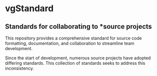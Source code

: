 # vgStandard

## Standards for collaborating to *source projects

This repository provides a comprehensive standard for source code formatting,
documentation, and collaboration to streamline team development.

Since the start of development, numerous source projects have adopted differing
standards. This collection of standards seeks to address this inconsistency.
